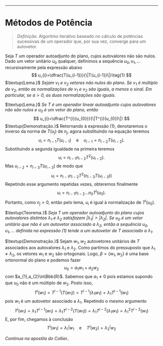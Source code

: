 ---
$\newcommand\mycolv[1]{\begin{bmatrix}#1\end{bmatrix}}$
# Métodos de Potência

> $\textit{Definição.}$ Algoritmo iterativo baseado no cálculo de potências sucessivas de um operador que, por sua vez, converge para um autovetor.

Seja $T$ um operador autoadjunto do plano, cujos autovalores não são nulos. Dado um vetor unitário $u_{0}$ qualquer, definimos a sequência $u_{0},u_{1},\dots$ recursivamente pela expressão abaixo
$$
u_{i}=\dfrac{T(u_{i-1})}{\|T(u_{i-1})\|}\tag{1}
$$
$\textup{Lema.}$ *Sejam $v_{1}$ e $v_{2}$ vetores não nulos do plano. Se $v_{1}$ é múltiplo de $v_{2}$, então as normalizações de $v_{1}$ e $v_{2}$ são iguais, a menos o sinal. Em particular, se $a>0$, as duas normalizações são iguais.*

$\textup{Lema.}$ *Se $T$ é um operador linear autoadjunto cujos autovalores não são nulos e $u_{0}$ é um vetor do plano, então*
$$
u_{i}=\dfrac{T^{i}(u_{0})}{\|T^{i}(u_{0})\|}
$$
$\textup{Demonstração.}$ Retornando à expressão $(1)$, denotaremos o inverso da norma de $T(u_{j})$ de $n_{j}$, agora substituindo na equação teremos
$$
u_{i}=n_{i-1}T(u_{i-1})\quad \text{e}\quad u_{i-1}=n_{i-2}T(u_{i-2}).
$$
Substituindo a segunda igualdade na primeira teremos
$$
u_{i}=n_{i-1}n_{i-2}T^{2}(u_{i-2}).
$$
Mas $u_{i-2}=n_{i-3}T(u_{i-3})$ de modo que
$$
u_{i}=n_{i-1}n_{i-2}T^{2}(n_{i-3}T(u_{i-3}))
$$
Repetindo esse argumento repetidas vezes, obteremos finalmente
$$
u_{i}=n_{i-1}n_{i-2}\dots n_{0}T^{i}(u_{0}).
$$
Portanto, como $n_{j}>0$, então pelo lema, $u_{i}$ é igual à normalização de $T^{i}(u_{0})$.

$\textup{Teorema.}$ *Seja $T$ um operador autoadjunto do plano cujos autovalores distintos $\lambda_{1}$ e $\lambda_{2}$ satisfazem $\lvert \lambda_{1} \rvert>\lvert \lambda_{2} \rvert$. Se $u_{0}$ é um vetor unitário que não é um autovetor associado a $\lambda_{2}$, então a sequência $u_{0},u_{1},\dots$ definida na expressão $(1)$ tende a um autovetor de $T$ associado a $\lambda_{1}$.*

$\textup{Demonstração.}$ Sejam $w_{1},w_{2}$ autovetores unitários de $T$ associados aos autovalores $\lambda_{1}$ e $\lambda_{2}$. Como partimos do pressuposto que $\lambda_{1}\neq \lambda_{2}$, os vetores $w_{1}$ e $w_{2}$ são ortogonais. Logo, $\beta=\{w_{1},w_{2}\}$ é uma base ortonormal do plano e podemos fazer
$$
u_{0}=a_{1}w_{1}+a_{2}w_{2}
$$
com $a_{1},a_{2}\in\Bbb{R}$. Sabemos que $a_{1}\neq 0$ pois estamos supondo que $u_{0}$ não é um múltiplo de $w_{2}$. Posto isso,
$$
T^{i}(w_{1})=T^{i-1}(T(w_{1}))=T^{i-1}(\lambda_{1}w_{1})=\lambda_{1}T^{i-1}(w_{1})
$$
pois $w_{1}$ é um autovetor associado a $\lambda_{1}$. Repetindo o mesmo argumento
$$
T^{i}(w_{1})=\lambda_{1}T^{i-1}(w_{1})=\lambda_{1}T^{i-2}(T(w_{1}))=\lambda_{1}T^{i-2}(\lambda_{1}w_{1})=\lambda_{1}^{2}T^{i-2}(w_{1})
$$
E, por fim, chegamos à conclusão
$$
T^{i}(w_{1})=\lambda_{1}^{i}w_{1}\quad \text{e}\quad T^{i}(w_{2})=\lambda_{2}^{i}w_{2}
$$

*Continua na apostila do Collier..*
